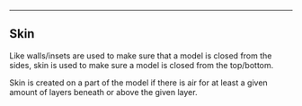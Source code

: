 ---
## Skin
Like walls/insets are used to make sure that a model is closed from the sides, skin is used to make sure a model is closed from the top/bottom.

Skin is created on a part of the model if there is air for at least a given amount of layers beneath or above the given layer.
